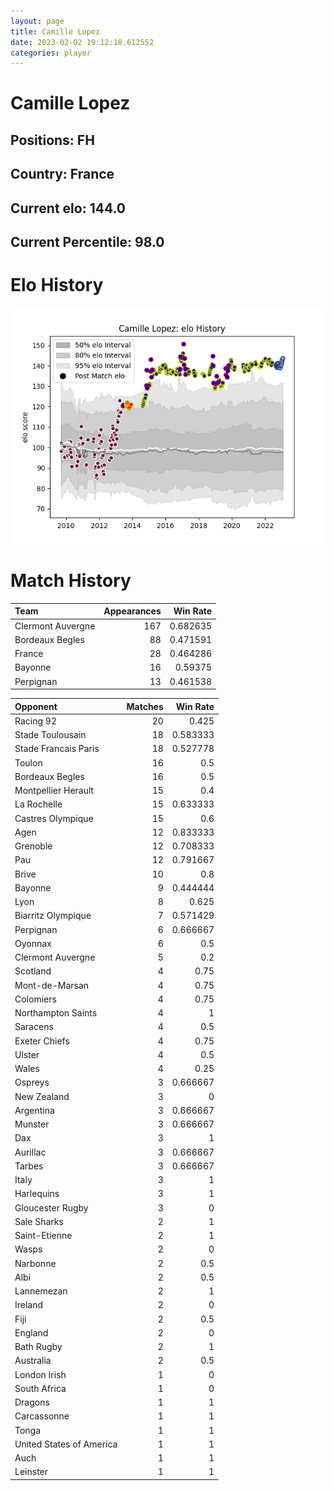 ```yaml
---  
layout: page  
title: Camille Lopez  
date: 2023-02-02 19:12:18.612552  
categories: player  
---
```

# Camille Lopez

## Positions: FH

## Country: France

## Current elo: 144.0

## Current Percentile: 98.0

# Elo History


![elo history](history_CamilleLopez.png)
# Match History


| Team              |   Appearances |   Win Rate |
|:------------------|--------------:|-----------:|
| Clermont Auvergne |           167 |   0.682635 |
| Bordeaux Begles   |            88 |   0.471591 |
| France            |            28 |   0.464286 |
| Bayonne           |            16 |   0.59375  |
| Perpignan         |            13 |   0.461538 |

| Opponent                 |   Matches |   Win Rate |
|:-------------------------|----------:|-----------:|
| Racing 92                |        20 |   0.425    |
| Stade Toulousain         |        18 |   0.583333 |
| Stade Francais Paris     |        18 |   0.527778 |
| Toulon                   |        16 |   0.5      |
| Bordeaux Begles          |        16 |   0.5      |
| Montpellier Herault      |        15 |   0.4      |
| La Rochelle              |        15 |   0.633333 |
| Castres Olympique        |        15 |   0.6      |
| Agen                     |        12 |   0.833333 |
| Grenoble                 |        12 |   0.708333 |
| Pau                      |        12 |   0.791667 |
| Brive                    |        10 |   0.8      |
| Bayonne                  |         9 |   0.444444 |
| Lyon                     |         8 |   0.625    |
| Biarritz Olympique       |         7 |   0.571429 |
| Perpignan                |         6 |   0.666667 |
| Oyonnax                  |         6 |   0.5      |
| Clermont Auvergne        |         5 |   0.2      |
| Scotland                 |         4 |   0.75     |
| Mont-de-Marsan           |         4 |   0.75     |
| Colomiers                |         4 |   0.75     |
| Northampton Saints       |         4 |   1        |
| Saracens                 |         4 |   0.5      |
| Exeter Chiefs            |         4 |   0.75     |
| Ulster                   |         4 |   0.5      |
| Wales                    |         4 |   0.25     |
| Ospreys                  |         3 |   0.666667 |
| New Zealand              |         3 |   0        |
| Argentina                |         3 |   0.666667 |
| Munster                  |         3 |   0.666667 |
| Dax                      |         3 |   1        |
| Aurillac                 |         3 |   0.666667 |
| Tarbes                   |         3 |   0.666667 |
| Italy                    |         3 |   1        |
| Harlequins               |         3 |   1        |
| Gloucester Rugby         |         3 |   0        |
| Sale Sharks              |         2 |   1        |
| Saint-Etienne            |         2 |   1        |
| Wasps                    |         2 |   0        |
| Narbonne                 |         2 |   0.5      |
| Albi                     |         2 |   0.5      |
| Lannemezan               |         2 |   1        |
| Ireland                  |         2 |   0        |
| Fiji                     |         2 |   0.5      |
| England                  |         2 |   0        |
| Bath Rugby               |         2 |   1        |
| Australia                |         2 |   0.5      |
| London Irish             |         1 |   0        |
| South Africa             |         1 |   0        |
| Dragons                  |         1 |   1        |
| Carcassonne              |         1 |   1        |
| Tonga                    |         1 |   1        |
| United States of America |         1 |   1        |
| Auch                     |         1 |   1        |
| Leinster                 |         1 |   1        |
